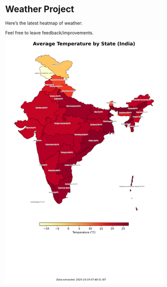 # Weather Project

Here’s the latest heatmap of weather:

Feel free to leave feedback/improvements.

![India Heatmap](docs/assets/india_heatmap.png?v=F448AD)
